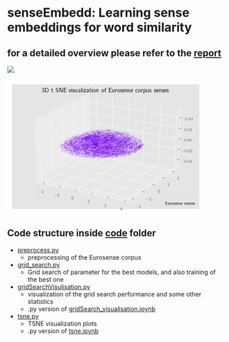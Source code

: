# senseEmbedd: Learning sense embeddings for word similarity
## for a detailed overview please refer to the [report](report/report.pdf)
![](report/img/tsne.gif)

![](report/img/tsne3D.png)

## Code structure inside [code](code) folder
- [preprocess.py](code/preprocess.py)
  - preprocessing of the Eurosense corpus
- [grid_search.py](code/grid_search.py)
  - Grid search of parameter for the best models, and also training of the best one
- [gridSearchVisulisation.py](code/preprocess.py)
  - visualization of the grid search performance and some other statistics
  - .py version of [gridSearch_visualisation.ipynb](code/gridSearch_visualisation.ipynb)
- [tsne.py](code/tsne.py)
  - TSNE visualization plots
  - .py version of [tsne.ipynb](code/tsne.ipynb)
